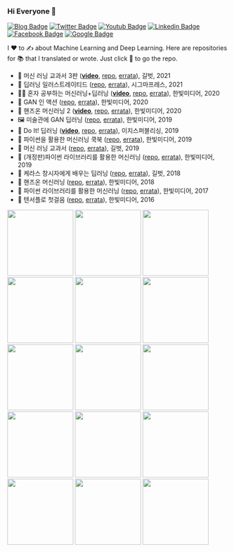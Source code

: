 ### Hi Everyone 👋

[![Blog Badge](https://img.shields.io/badge/-Blog-21759B?style=flat-square&logo=Wordpress&logoColor=white&link=https://tensorflow.blog/)](https://tensorflow.blog/)
[![Twitter Badge](https://img.shields.io/badge/-Twitter-1DA1F2?style=flat-square&logo=Twitter&logoColor=white&link=https://twitter.com/hsunpark)](https://twitter.com/hsunpark)
[![Youtub Badge](https://img.shields.io/badge/-Youtube-ff0000?style=flat-square&logo=Youtube&logoColor=white&link=https://www.youtube.com/c/HaesunPark_ML/)](https://www.youtube.com/c/HaesunPark_ML/)
[![Linkedin Badge](https://img.shields.io/badge/-LinkedIn-0077b5?style=flat-square&logo=Linkedin&logoColor=white&link=https://www.linkedin.com/in/haesunpark/)](https://www.linkedin.com/in/haesunpark/) 
[![Facebook Badge](https://img.shields.io/badge/-Facebook-1877f2?style=flat-square&logo=Facebook&logoColor=white&link=https://www.facebook.com/haesunrpark)](https://www.facebook.com/haesunrpark)
[![Google Badge](https://img.shields.io/badge/-GDE-4285F4?style=flat-square&logo=Google&logoColor=white&link=https://developers.google.com/community/experts/directory/profile/profile-haesun_park)](https://developers.google.com/community/experts/directory/profile/profile-haesun_park)


I :heart: to :writing_hand: about Machine Learning and Deep Learning. Here are repositories for :books: that I translated or wrote. Just click :orange_book: to go the repo.


* :robot: 머신 러닝 교과서 3판 (**[video](https://www.youtube.com/playlist?list=PLJN246lAkhQiEc-QvvGzUneCWuRnCNKgU)**, [repo](https://github.com/rickiepark/python-machine-learning-book-3rd-edition), [errata](https://tensorflow.blog/python-ml-3/)), 길벗, 2021
* :oyster: 딥러닝 일러스트레이티드 ([repo](https://github.com/rickiepark/dl-illustrated), [errata](https://tensorflow.blog/dl-illustrated/)), 시그마프레스, 2021
* :student: 혼자 공부하는 머신러닝+딥러닝 (**[video](https://www.youtube.com/playlist?list=PLJN246lAkhQjoU0C4v8FgtbjOIXxSs_4Q)**, [repo](https://github.com/rickiepark/hg-mldl), [errata](https://tensorflow.blog/hg-mldl/)), 한빛미디어, 2020
* :dress: GAN 인 액션 ([repo](https://github.com/rickiepark/gans-in-action), [errata](https://tensorflow.blog/gan-in-action/)), 한빛미디어, 2020
* :lizard: 핸즈온 머신러닝 2 (**[video](https://www.youtube.com/playlist?list=PLJN246lAkhQjX3LOdLVnfdFaCbGouEBeb)**, [repo](https://github.com/rickiepark/handson-ml2), [errata](https://tensorflow.blog/handson-ml2/)), 한빛미디어, 2020
* :framed_picture: 미술관에 GAN 딥러닝 ([repo](https://github.com/rickiepark/GDL_code), [errata](https://tensorflow.blog/gdl/)), 한빛미디어, 2019
* :muscle: Do It! 딥러닝 (**[video](https://bit.ly/do-it-dl-video)**, [repo](https://github.com/rickiepark/do-it-dl), [errata](https://tensorflow.blog/do-it-dl/)), 이지스퍼블리싱, 2019
* :parrot: 파이썬을 활용한 머신러닝 쿡북 ([repo](https://github.com/rickiepark/machine-learning-with-python-cookbook), [errata](https://tensorflow.blog/ml-cookbook/)), 한빛미디어, 2019
* :robot: 머신 러닝 교과서 ([repo](https://github.com/rickiepark/python-machine-learning-book-2nd-edition), [errata](https://tensorflow.blog/%EB%A8%B8%EC%8B%A0%EB%9F%AC%EB%8B%9D-%EA%B5%90%EA%B3%BC%EC%84%9C/)), 길벗, 2019
* :dragon: (개정판)파이썬 라이브러리를 활용한 머신러닝 ([repo](https://github.com/rickiepark/introduction_to_ml_with_python), [errata](https://tensorflow.blog/%EA%B0%9C%EC%A0%95%ED%8C%90-%ED%8C%8C%EC%9D%B4%EC%8D%AC-%EB%9D%BC%EC%9D%B4%EB%B8%8C%EB%9F%AC%EB%A6%AC%EB%A5%BC-%ED%99%9C%EC%9A%A9%ED%95%9C-%EB%A8%B8%EC%8B%A0%EB%9F%AC%EB%8B%9D/)), 한빛미디어, 2019
* :unicorn: 케라스 창시자에게 배우는 딥러닝 ([repo](https://github.com/rickiepark/deep-learning-with-python-notebooks), [errata](https://tensorflow.blog/%EC%BC%80%EB%9D%BC%EC%8A%A4-%EC%B0%BD%EC%8B%9C%EC%9E%90%EC%97%90%EA%B2%8C-%EB%B0%B0%EC%9A%B0%EB%8A%94-%EB%94%A5%EB%9F%AC%EB%8B%9D/)), 길벗, 2018
* :lizard: 핸즈온 머신러닝 ([repo](https://github.com/rickiepark/handson-ml), [errata](https://tensorflow.blog/%ED%95%B8%EC%A6%88%EC%98%A8-%EB%A8%B8%EC%8B%A0%EB%9F%AC%EB%8B%9D/)), 한빛미디어, 2018
* :dragon: 파이썬 라이브러리를 활용한 머신러닝 ([repo](https://github.com/rickiepark/introduction_to_ml_with_python/tree/1st_edition), [errata](https://tensorflow.blog/%ED%8C%8C%EC%9D%B4%EC%8D%AC-%EB%9D%BC%EC%9D%B4%EB%B8%8C%EB%9F%AC%EB%A6%AC%EB%A5%BC-%ED%99%9C%EC%9A%A9%ED%95%9C-%EB%A8%B8%EC%8B%A0%EB%9F%AC%EB%8B%9D/)), 한빛미디어, 2017
* :brain: 텐서플로 첫걸음 ([repo](https://github.com/rickiepark/first-steps-with-tensorflow), [errata](https://tensorflow.blog/%ED%85%90%EC%84%9C%ED%94%8C%EB%A1%9C-%EC%B2%AB%EA%B1%B8%EC%9D%8C/)), 한빛미디어, 2016


<a href="https://github.com/rickiepark/rickiepark/blob/master/haesun.png"><img src="haesun.png" height="150"></a>
<a href="https://github.com/rickiepark/python-machine-learning-book-3rd-edition"><img src="https://tensorflowkorea.files.wordpress.com/2021/03/e18486e185a5e18489e185b5e186abe18485e185a5e18482e185b5e186bce18480e185ade18480e185aae18489e185a53e18491e185a1e186ab-e1848be185a1e18781e18491e185ade1848ce185b5.png?w=710" height="150"></a>
<a href="https://github.com/rickiepark/dl-illustrated"><img src="https://tensorflowkorea.files.wordpress.com/2021/01/cover-1.jpeg" height="150"></a>
<a href="https://github.com/rickiepark/hg-mldl"><img src="https://tensorflowkorea.files.wordpress.com/2020/12/b2002963743_l.jpg" height="150"></a>
<a href="https://github.com/rickiepark/gans-in-action"><img src="https://i1.wp.com/hanbit.co.kr/data/books/B3137824436_l.jpg" height="150"></a>
<a href="https://github.com/rickiepark/handson-ml2"><img src="https://tensorflowkorea.files.wordpress.com/2020/04/e18492e185a2e186abe1848ce185b3e1848be185a9e186abe18486e185a5e18489e185b5e186abe18485e185a5e18482e185b5e186bc_2e18491e185a1e186ab__cover-2.png" height="150"></a>
<a href="https://github.com/rickiepark/GDL_code"><img src="https://tensorflowkorea.files.wordpress.com/2019/10/x9791162241080.jpg" height="150"></a>
<a href="https://github.com/rickiepark/do-it-dl"><img src="https://tensorflowkorea.files.wordpress.com/2019/08/x9791163031093.jpg" height="150"></a>
<a href="https://github.com/rickiepark/machine-learning-with-python-cookbook"><img src="https://tensorflowkorea.files.wordpress.com/2019/07/x9791162241950.jpg" height="150"></a>
<a href="https://github.com/rickiepark/python-machine-learning-book-2nd-edition"><img src="https://tensorflowkorea.files.wordpress.com/2019/03/x9791160507966.jpg" height="150"></a>
<a href="https://github.com/rickiepark/introduction_to_ml_with_python"><img src="https://tensorflowkorea.files.wordpress.com/2019/03/x9791162241646.jpg" height="150"></a>
<a href="https://github.com/rickiepark/deep-learning-with-python-notebooks"><img src="https://tensorflowkorea.files.wordpress.com/2018/10/keras_dl_b.jpg" height="150"></a>
<a href="https://github.com/rickiepark/handson-ml"><img src="https://tensorflowkorea.files.wordpress.com/2018/04/b9267655530_l.jpg" height="150"></a>
<a href="https://github.com/rickiepark/introduction_to_ml_with_python/tree/1st_edition"><img src="https://tensorflowkorea.files.wordpress.com/2017/06/b6119391002_l.jpg" height="150"></a>
<a href="https://github.com/rickiepark/first-steps-with-tensorflow"><img src="https://tensorflowkorea.files.wordpress.com/2016/08/l.jpg" height="150"></a>

<!--
**rickiepark/rickiepark** is a ✨ _special_ ✨ repository because its `README.md` (this file) appears on your GitHub profile.

Here are some ideas to get you started:

- 🔭 I’m currently working on ...
- 🌱 I’m currently learning ...
- 👯 I’m looking to collaborate on ...
- 🤔 I’m looking for help with ...
- 💬 Ask me about ...
- 📫 How to reach me: ...
- 😄 Pronouns: ...
- ⚡ Fun fact: ...
-->
